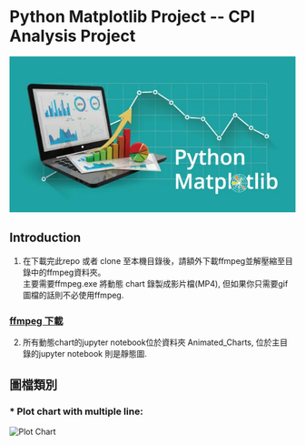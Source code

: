 # Python Matplotlib Project -- CPI Analysis Project

![Banner](https://github.com/Zachky/CPI-Analysis-Project/blob/main/Image_Library/matplotlib_banner.jpg?raw=true "Banner")

## Introduction 

1.  在下載完此repo 或者 clone 至本機目錄後，請額外下載ffmpeg並解壓縮至目錄中的ffmpeg資料夾。<br>
    主要需要ffmpeg.exe 將動態 chart 錄製成影片檔(MP4), 但如果你只需要gif圖檔的話則不必使用ffmpeg.

### [ffmpeg 下載](https://ffmpeg.org/download.html)

2.  所有動態chart的jupyter notebook位於資料夾 Animated_Charts, 位於主目錄的jupyter notebook 則是靜態圖.

## 圖檔類別

### * Plot chart with multiple line:

![Plot Chart](https://github.com/Zachky/CPI-Analysis-Project/blob/main/Image_Library/CPI_Subcomponents.gif?raw=true "Plot Chart")



